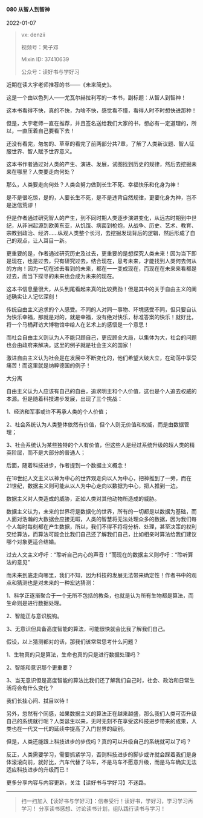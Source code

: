 #### 080 从智人到智神

2022-01-07

> vx: denzii
>
> 视频号：凳子邓
>
> Mixin ID: 37410639
>
> 公众号：读好书与学好习



近期在读大宇老师推荐的书——《未来简史》。

这是一个由以色列人——尤瓦尔赫拉利写的一本书，副标题：从智人到智神！

这本书看得不快，真的不快，为啥不快，感觉看不懂，看得人时不时想快进那种！

但是，大宇老师一直在推荐，并且签名送给我们大家的书，想必有一定道理的，所以，一直压着自己要看下去！

还没有看完，匆匆的、草草的看完了前两部分共7章，了解了人类新议题、智人征服世界、智人赋予世界意义。

这本书作者通过对人类的产生、演进、发展，试图找到历史的规律，然后去挖掘未来在哪里？人类要走向何处？

那么，人类要走向何处？人类会努力做到长生不死、幸福快乐和化身为神！

是不是很吃惊，是的，人要长生不死，是不是违背自然规律，更要化身为神，岂不是迷信荒谬！

但是作者通过研究智人的产生，到不同时期人类逐步演进变化，从远古时期到中世纪，从非洲起源到欧美东亚，从饥饿、病菌到枪炮，从战争、历史、艺术、教育、宗教到政治、经济......纵观人类整个长河，去挖掘发现背后的逻辑，然后形成了自己的观点，让人耳目一新。

更重要的是，作者通过研究历史及过去，更重要的是想探究人类未来！因为当下即是现在，也是过去，只有研究过去，结合现在，思考未来，才能找到人类何去何从的方向！因为一切在过去看到的未来，都在一一变成现在，而现在在未来来看都是过去，而当下探寻的未来也会成为未来的现在。

这本书信息量很大，从头到尾看起来真的比较费劲！但是其中的关于自由主义的阐述确实让人记忆深刻！

传统自由主义追求的个人感受。不同的人对同一事物、环境感受不同，但只要自认为快乐幸福，那就是对的，就是幸福，没有绝对快乐，标准答案的快乐！就好比，将一个马桶拜访大博物馆中给人在艺术上的感悟是一个意思！

而社会自由主义则认为人不能只顾自己，更应顾全大局，以集体为大，社会的问题也会由政府来解决。这里的例子就是社会主义的国家！

激进自由主义认为社会是在发展中不断变化的，他们希望大破大立，在动荡中享受痛苦！而这里就是纳粹德国的例子！

大分离

自由主义认为人应该有自己的自由，追求明主和个人价值，这也是个人追去权威的本源。但是随着科技进步发展，出现了三个挑战：

1、经济和军事或许不再承人类的个人价值；

2、社会系统认为人类整体依然有价值，但个人则无价值和权威，而是由数据管理；

3、社会系统认为某些独特的个人有价值，但这些人是经过系统升级的超人类的精英阶层，而不是大部分的普通人；

后面，随着科技进步，作者提到一个数据主义概念！

在18世纪人文主义以神为中心的世界观走向以人为中心，把神推到了一旁，而在21世纪，数据主义则可能从以人为中心走向以数据为中心，把人推到一边。

数据主义对人类造成的威胁，正如人类对其他动物所造成的威胁。

数据主义认为，未来的世界将是数据化的世界，所有的一切都是以数据为基础，而人面对浩瀚的大数据会应接无暇，人类的智慧将无法处理众多的数据，因为我们每个人每时每刻都在产生数据，所以，我们不得不将将分析、处理，甚至决策的权利交给算法，而算法可能会比我们自己还了解我们自己，比如相亲时算法给我们建议哪个对象更适合结婚。

过去人文主义呼吁：“聆听自己内心的声音！”而现在的数据主义则呼吁：“聆听算法的意见”

而未来到底走向哪里，我们不知，因为科技的发展无法带来确定性！作者书中的观点和猜测也是对未来的一种宏达猜测：

1、科学正逐渐聚合于一个无所不包括的教条，也就是认为所有生物都是算法，而生命则是进行数据处理。

2、智能正与意识脱钩。

3、无意识但具备高度智能的算法，可能很快就会比我了解我们自己。

假设，以上猜测都对的话，那我们该常常思考什么问题？

1、生物真的只是算法，生命也真的只是进行数据处理吗？

2、智能和意识那个更重要？

3、当无意识但是高度智能的算法比我们还了解我们自己时，社会、政治和日常生活将会有什么变化？

我们长挂心间、拭目以待！

另外，忽然有个同感，如果数据主义的算法正在越来越盛，那么我们人类可否升级自己的系统就行呢？人类诞生以来，无时无刻不在享受这科技进步带来的成果，人类也在一代又一代的延续中提高了入门世界的级别。

但是，人类还能跟上科技进步的步伐吗？真的可以升级自己的系统就可以了吗？

反正，人类需要学习，需要抓紧学习，否则科技进步的脚步或许就会踩着我们是身体滚滚向前，就好比，汽车代替了马车，不是马车不愿意升级，而是马车确实无法适应科技进步的升级而已！



更多分享内容与内容更新，关注【读好书与学好习】不迷路。

------

> 扫一扫加入【读好书与学好习】：信奉受行！读好书，学好习，学习学习再学习！ 分享读书感想、讨论读书计划，组队践行读书与学习！

